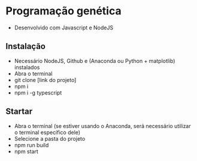 # Programação genética
- Desenvolvido com Javascript e NodeJS

## Instalação
- Necessário NodeJS, Github e (Anaconda ou Python + matplotlib) instalados
- Abra o terminal
- git clone [link do projeto]
- npm i
- npm i -g typescript

## Startar
- Abra o terminal (se estiver usando o Anaconda, será necessário utilizar o terminal específico dele)
- Selecione a pasta do projeto
- npm run build
- npm start
